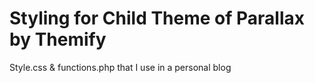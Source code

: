 Styling for Child Theme of Parallax by Themify
==
Style.css & functions.php that I use in a personal blog
